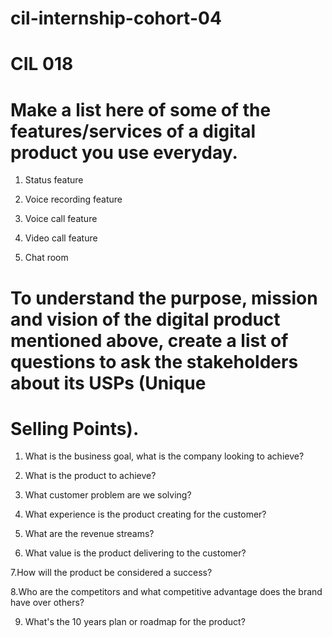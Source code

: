 # cil-internship-cohort-04
# CIL 018

# Make a list here of some of the features/services of a digital product you use everyday.

1. Status feature

2. Voice recording feature

3. Voice call feature

4. Video call feature

5. Chat room

# To understand the purpose, mission and vision of the digital product mentioned above, create a list of questions to ask the stakeholders about its USPs (Unique
# Selling Points).

1. What is the business goal, what is the company looking to achieve?

2. What is the product to achieve?

3. What customer problem are we solving?

4. What experience is the product creating for the customer?

5. What are the revenue streams?

6. What value is the product delivering to the customer?

7.How will the product be considered a success?

8.Who are the competitors and what competitive advantage does the brand have over others?

9. What's the 10 years plan or roadmap for the product?
